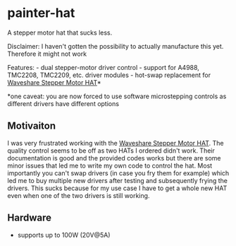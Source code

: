 # painter-hat
A stepper motor hat that sucks less.

Disclaimer: I haven't gotten the possibility to actually manufacture this yet. Therefore it might not work

Features:
    - dual stepper-motor driver control
    - support for A4988, TMC2208, TMC2209, etc. driver modules 
    - hot-swap replacement for [Waveshare Stepper Motor HAT](https://www.waveshare.com/wiki/Stepper_Motor_HAT)*

*one caveat: you are now forced to use software microstepping controls as different drivers have different options

## Motivaiton
I was very frustrated working with the [Waveshare Stepper Motor HAT](https://www.waveshare.com/wiki/Stepper_Motor_HAT).
The quality control seems to be off as two HATs I ordered didn't work. 
Their documentation is good and the provided codes works but there are some minor issues that led me to write my own code to
control the hat. Most importantly you can't swap drivers (in case you fry them for example) which led me to buy multiple
new drivers after testing and subsequently frying the drivers. This sucks because for my use case I have to get a whole
new HAT even when one of the two drivers is still working.

## Hardware
- supports up to 100W (20V@5A)



